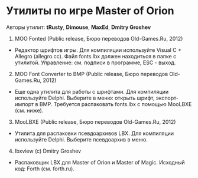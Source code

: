 ﻿# Утилиты по игре Master of Orion

Авторы утилит: **tRusty**, **Dimouse**, **MaxEd**, **Dmitry Groshev**

1. MOO Fonted (Public release, Бюро переводов Old-Games.Ru, 2012)
 * Редактор шрифтов игры. Для компиляции используйте Visual C + Allegro (allegro.cc). Файл fonts.lbx должен находиться в папке с утилитой. Управление: см. подписи в программе, ESC - выход.

2. MOO Font Converter to BMP (Public release, Бюро переводов Old-Games.Ru, 2012)
 * Еще одна утилита для работы с шрифтами. Для компиляции используйте Delphi. Выберите в меню: открыть шрифт, экспорт-импорт в BMP. Требуется распаковать fonts.lbx с помощью MooLBXE (см. ниже).

3. MooLBXE (Public release, Бюро переводов Old-Games.Ru, 2012)
 * Утилита для распаковки псевдоархивов LBX. Для компиляции используйте Delphi. Выберите псевдоархив в меню.

4. lbxview (c) Dmitry Groshev
 * Распаковщик LBX для Master of Orion и Master of Magic. Исходный код: Forth (см. forth.ru). 